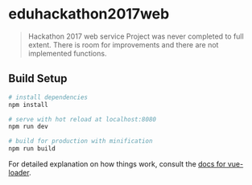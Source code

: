 # eduhackathon2017web

> Hackathon 2017 web service
> Project was never completed to full extent. There is room for improvements and there are not implemented functions.

## Build Setup

``` bash
# install dependencies
npm install

# serve with hot reload at localhost:8080
npm run dev

# build for production with minification
npm run build
```

For detailed explanation on how things work, consult the [docs for vue-loader](http://vuejs.github.io/vue-loader).
